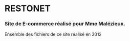 # RESTONET
### Site de E-commerce réalisé pour Mme Malézieux.

Ensemble des fichiers de ce site réalisé en 2012